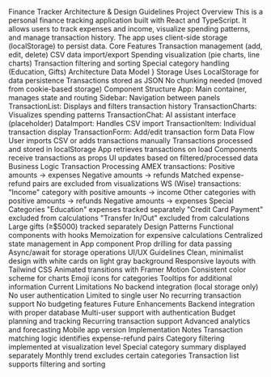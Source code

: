 Finance Tracker Architecture & Design Guidelines
Project Overview
This is a personal finance tracking application built with React and TypeScript. It allows users to track expenses and income, visualize spending patterns, and manage transaction history. The app uses client-side storage (localStorage) to persist data.
Core Features
Transaction management (add, edit, delete)
CSV data import/export
Spending visualization (pie charts, line charts)
Transaction filtering and sorting
Special category handling (Education, Gifts)
Architecture
Data Model
}
Storage
Uses LocalStorage for data persistence
Transactions stored as JSON
No chunking needed (moved from cookie-based storage)
Component Structure
App: Main container, manages state and routing
Sidebar: Navigation between panels
TransactionList: Displays and filters transaction history
TransactionCharts: Visualizes spending patterns
TransactionChat: AI assistant interface (placeholder)
DataImport: Handles CSV import
TransactionItem: Individual transaction display
TransactionForm: Add/edit transaction form
Data Flow
User imports CSV or adds transactions manually
Transactions processed and stored in localStorage
App retrieves transactions on load
Components receive transactions as props
UI updates based on filtered/processed data
Business Logic
Transaction Processing
AMEX transactions:
Positive amounts → expenses
Negative amounts → refunds
Matched expense-refund pairs are excluded from visualizations
WS (Wise) transactions:
"Income" category with positive amounts → income
Other categories with positive amounts → refunds
Negative amounts → expenses
Special Categories
"Education" expenses tracked separately
"Credit Card Payment" excluded from calculations
"Transfer In/Out" excluded from calculations
Large gifts (≥$5000) tracked separately
Design Patterns
Functional components with hooks
Memoization for expensive calculations
Centralized state management in App component
Prop drilling for data passing
Async/await for storage operations
UI/UX Guidelines
Clean, minimalist design with white cards on light gray background
Responsive layouts with Tailwind CSS
Animated transitions with Framer Motion
Consistent color scheme for charts
Emoji icons for categories
Tooltips for additional information
Current Limitations
No backend integration (local storage only)
No user authentication
Limited to single user
No recurring transaction support
No budgeting features
Future Enhancements
Backend integration with proper database
Multi-user support with authentication
Budget planning and tracking
Recurring transaction support
Advanced analytics and forecasting
Mobile app version
Implementation Notes
Transaction matching logic identifies expense-refund pairs
Category filtering implemented at visualization level
Special category summary displayed separately
Monthly trend excludes certain categories
Transaction list supports filtering and sorting
